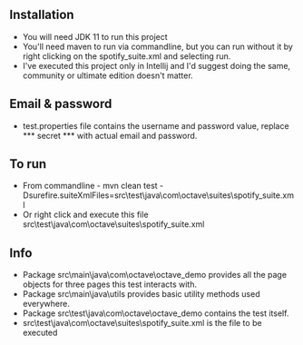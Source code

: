 ## Installation
- You will need JDK 11 to run this project
- You'll need maven to run via commandline, but you can run without it by right clicking on the spotify_suite.xml and selecting run.
- I've executed this project only in Intellij and I'd suggest doing the same, community or ultimate edition doesn't matter.

## Email & password
- test.properties file contains the username and password value, replace *** secret *** with actual email and password. 

## To run
- From commandline - mvn clean test -Dsurefire.suiteXmlFiles=src\test\java\com\octave\suites\spotify_suite.xml
- Or right click and execute this file src\test\java\com\octave\suites\spotify_suite.xml

## Info
- Package src\main\java\com\octave\octave_demo provides all the page objects for three pages this test
interacts with.
- Package src\main\java\utils provides basic utility methods used everywhere.
- Package src\test\java\com\octave\octave_demo contains the test itself.
- src\test\java\com\octave\suites\spotify_suite.xml is the file to be executed
